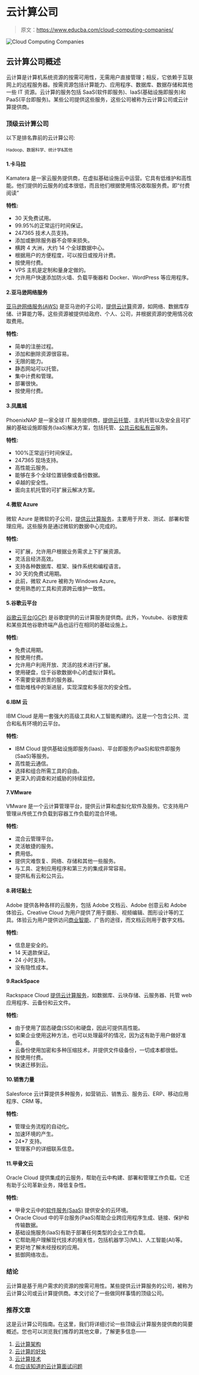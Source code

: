 # 云计算公司

> 原文：<https://www.educba.com/cloud-computing-companies/>

![Cloud Computing Companies](img/31ba1cb40d8cbe87a65cc31cf6fce246.png)



## 云计算公司概述

云计算是计算机系统资源的按需可用性，无需用户直接管理；相反，它依赖于互联网上的远程服务器。按需资源包括计算能力、应用程序、数据库、数据存储和其他一些 IT 资源。云计算的服务包括 SaaS(软件即服务)、IaaS(基础设施即服务)和 PaaS(平台即服务)。某些公司提供这些服务，这些公司被称为云计算公司或云计算提供商。

### 顶级云计算公司

以下是排名靠前的云计算公司:

<small>Hadoop、数据科学、统计学&其他</small>

#### 1.卡马拉

Kamatera 是一家云服务提供商，在虚拟基础设施云中运营。它具有低维护和高性能。他们提供的云服务的成本很低，而且他们根据使用情况收取服务费。即“付费阅读”

**特性:**

*   30 天免费试用。
*   99.95%的正常运行时间保证。
*   24*7*365 技术人员支持。
*   添加或删除服务器不会带来损失。
*   横跨 4 大洲，大约 14 个全球数据中心。
*   根据用户的方便程度，可以按日或按月计费。
*   按使用付费。
*   VPS 主机是定制和量身定做的。
*   允许用户快速添加防火墙、负载平衡器和 Docker、WordPress 等应用程序。

#### 2.亚马逊网络服务

[亚马逊网络服务(AWS)](https://www.educba.com/aws-services/) 是亚马逊的子公司，[提供云计算](https://www.educba.com/free-cloud-computing/)资源，如网络、数据库存储、计算能力等。这些资源被提供给政府、个人、公司，并根据资源的使用情况收取费用。

**特性:**

*   简单的注册过程。
*   添加和删除资源很容易。
*   无限的能力。
*   静态网站可以托管。
*   集中计费和管理。
*   部署很快。
*   按使用付费。

#### 3.凤凰城

PhoenixNAP 是一家全球 IT 服务提供商，[提供云托管](https://www.educba.com/best-cloud-hosting/)、主机托管以及安全且可扩展的基础设施即服务(IaaS)解决方案，包括托管、[公共云和私有云](https://www.educba.com/private-cloud-vs-public-cloud/)服务。

**特性:**

*   100%正常运行时间保证。
*   24*7*365 现场支持。
*   高性能云服务。
*   能够在多个全球位置镜像或备份数据。
*   卓越的安全性。
*   面向主机托管的可扩展云解决方案。

#### 4.微软 Azure

微软 Azure 是微软的子公司，[提供云计算服务](https://www.educba.com/cloud-computing-services/)，主要用于开发、测试、部署和管理应用。这些服务是通过微软的数据中心完成的。

**特性:**

*   可扩展，允许用户根据业务需求上下扩展资源。
*   灵活且经济高效。
*   支持各种数据库、框架、操作系统和编程语言。
*   30 天的免费试用期。
*   此前，微软 Azure 被称为 Windows Azure。
*   使用熟悉的工具和资源跨云维护一致性。

#### 5.谷歌云平台

[谷歌云平台(GCP)](https://www.educba.com/what-is-google-cloud-platform/) 是谷歌提供的云计算服务提供商。此外，Youtube、谷歌搜索和某些其他谷歌终端产品也运行在相同的基础设施上。

**特性:**

*   免费试用期。
*   按使用付费。
*   允许用户利用开放、灵活的技术进行扩展。
*   使用硬盘，位于谷歌数据中心的虚拟计算机。
*   不需要安装昂贵的服务器。
*   借助堆栈中的渐进层，实现深度和多层次的安全性。

#### 6.IBM 云

IBM Cloud 是用一套强大的高级工具和人工智能构建的。这是一个包含公共、混合和私有环境的云平台。

**特性:**

*   IBM Cloud 提供基础设施即服务(Iaas)、平台即服务(PaaS)和软件即服务(SaaS)等服务。
*   高性能云通信。
*   选择和组合所需工具的自由。
*   更深入的调查和对威胁的持续监控。

#### 7.VMware

VMware 是一个云计算管理平台，提供云计算和虚拟化软件及服务。它支持用户管理从传统工作负载到容器工作负载的混合环境。

**特性:**

*   混合云管理平台。
*   灵活敏捷的服务。
*   费用低。
*   提供灾难恢复、网络、存储和其他一些服务。
*   与工具、定制应用程序和第三方的集成非常容易。
*   提供私有云和公共云。

#### 8.砖坯黏土

Adobe 提供各种各样的云服务，包括 Adobe 文档云、Adobe 创意云和 Adobe 体验云。Creative Cloud 为用户提供了用于摄影、视频编辑、图形设计等的工具。体验云为用户提供访问[商业智能](https://www.educba.com/career-in-business-intelligence/)、广告的途径，而文档云则用于数字文档。

**特性:**

*   信息是安全的。
*   14 天退款保证。
*   24 小时支持。
*   没有隐性成本。

#### 9.RackSpace

Rackspace Cloud [提供云计算服务](https://www.educba.com/cloud-computing-service-providers/)，如数据库、云块存储、云服务器、托管 web 应用程序、云备份和云文件。

**特性:**

*   由于使用了固态硬盘(SSD)和硬盘，因此可提供高性能。
*   如果企业使用这种方法，也可以处理最坏的情况，因为这有助于用户做好准备。
*   云备份使用加密和多种压缩技术，并提供文件级备份，一切成本都很低。
*   按使用付费。
*   快速迁移到云。

#### 10.销售力量

Salesforce 云计算提供多种服务，如营销云、销售云、服务云、ERP、移动应用程序、CRM 等。

**特性:**

*   管理业务流程的自动化。
*   加速环境的产生。
*   24*7 支持。
*   管理客户的详细联系信息。

#### 11.甲骨文云

Oracle Cloud 提供集成的云服务，帮助在云中构建、部署和管理工作负载。它还有助于公司革新业务，降低复杂性。

**特性:**

*   甲骨文云中的[软件服务(SaaS)](https://www.educba.com/what-is-software-as-a-service-saas/) 提供安全的云环境。
*   Oracle Cloud 中的平台服务(PaaS)帮助企业跨应用程序生成、链接、保护和传输数据。
*   基础设施服务(IaaS)有助于部署任何类型的企业工作负载。
*   它帮助用户理解现代技术的相关性，包括机器学习(ML)、人工智能(AI)等。
*   更好地了解未经授权的应用。
*   抵御网络攻击。

### 结论

云计算是基于用户需求的资源的按需可用性。某些提供云计算服务的公司，被称为云计算公司或云计算提供商。本文讨论了一些做同样事情的顶级公司。

### 推荐文章

这是云计算公司指南。在这里，我们将详细讨论一些顶级云计算服务提供商的简要概述。您也可以浏览我们推荐的其他文章，了解更多信息——

1.  [云计算架构](https://www.educba.com/cloud-computing-architecture/)
2.  [云计算的好处](https://www.educba.com/cloud-computing-benefits/)
3.  [云计算技术](https://www.educba.com/cloud-computing-technology/)
4.  [你应该知道的云计算面试问题](https://www.educba.com/cloud-computing-interview-questions/)





